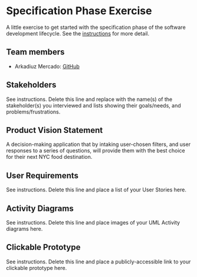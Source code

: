 # Specification Phase Exercise

A little exercise to get started with the specification phase of the software development lifecycle. See the [instructions](instructions.md) for more detail.

## Team members

- Arkadiuz Mercado: [GitHub](https://github.com/ArionM27)

## Stakeholders

See instructions. Delete this line and replace with the name(s) of the stakeholder(s) you interviewed and lists showing their goals/needs, and problems/frustrations.

## Product Vision Statement

A decision-making application that by intaking user-chosen filters, and user responses to a series of questions, will provide them with the best choice for their next NYC food destination.

## User Requirements

See instructions. Delete this line and place a list of your User Stories here.

## Activity Diagrams

See instructions. Delete this line and place images of your UML Activity diagrams here.

## Clickable Prototype

See instructions. Delete this line and place a publicly-accessible link to your clickable prototype here.
